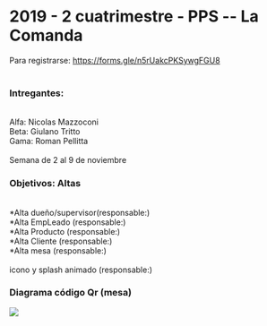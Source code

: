 <h1>
2019 - 2 cuatrimestre - PPS -- La Comanda
</h1>


Para registrarse: https://forms.gle/n5rUakcPKSywgFGU8
<br>
<br>
<h3>Intregantes:</h3>
<br>
Alfa: Nicolas Mazzoconi<br>
Beta: Giulano Tritto<br>
Gama: Roman Pellitta<br>
<br>
Semana de 2 al 9 de noviembre
<br>
<h3>Objetivos: Altas</h3>
<br>
*Alta dueño/supervisor(responsable:)<br>
*Alta EmpLeado (responsable:)<br>
*Alta Producto (responsable:)<br>
*Alta Cliente (responsable:)   <br>
*Alta mesa (responsable:)<br>
<br>
icono y splash animado (responsable:) 
<h3>Diagrama código Qr (mesa)</h3>
<img src="https://github.com/maxineiner/2019_TP_PPS_Comanda_2_cuatri/blob/master/Diagrama_QR_MESA.jpg"/>
